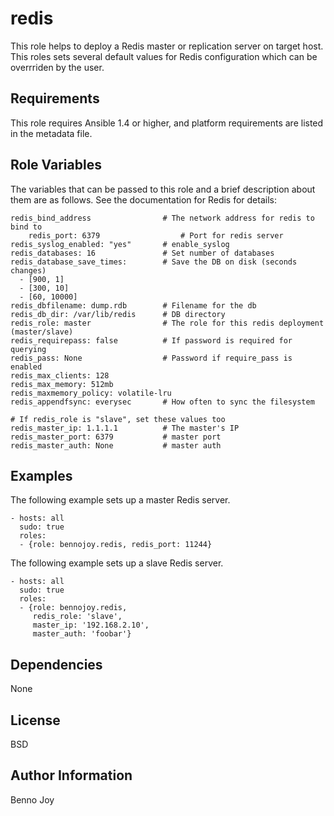redis
=====

This role helps to deploy a Redis master or replication server on target host.
This roles sets several default values for Redis configuration which can be
overrriden by the user.

Requirements
------------

This role requires Ansible 1.4 or higher, and platform requirements are listed
in the metadata file.

Role Variables
--------------

The variables that can be passed to this role and a brief description about
them are as follows. See the documentation for Redis for details:

	redis_bind_address                # The network address for redis to bind to 
        redis_port: 6379                  # Port for redis server
	redis_syslog_enabled: "yes"       # enable_syslog
	redis_databases: 16               # Set number of databases
	redis_database_save_times:        # Save the DB on disk (seconds changes)
	  - [900, 1]
	  - [300, 10]
	  - [60, 10000]
	redis_dbfilename: dump.rdb        # Filename for the db
	redis_db_dir: /var/lib/redis      # DB directory
	redis_role: master                # The role for this redis deployment (master/slave)
	redis_requirepass: false          # If password is required for querying
	redis_pass: None                  # Password if require_pass is enabled
	redis_max_clients: 128
	redis_max_memory: 512mb
	redis_maxmemory_policy: volatile-lru
	redis_appendfsync: everysec       # How often to sync the filesystem

	# If redis_role is "slave", set these values too
	redis_master_ip: 1.1.1.1          # The master's IP
	redis_master_port: 6379           # master port
	redis_master_auth: None           # master auth

Examples
--------

The following example sets up a master Redis server.

	- hosts: all
	  sudo: true
	  roles:
	  - {role: bennojoy.redis, redis_port: 11244}

The following example sets up a slave Redis server.

	- hosts: all
	  sudo: true
	  roles:
	  - {role: bennojoy.redis,
	     redis_role: 'slave',
	     master_ip: '192.168.2.10',
	     master_auth: 'foobar'}


Dependencies
------------

None

License
-------

BSD

Author Information
------------------

Benno Joy


